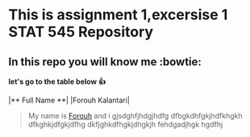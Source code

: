 # This is assignment 1,excersise 1 STAT 545 Repository 

## In this repo you will know me :bowtie:


**let's go to the table below :thumbsup:**

|** Full Name **| |Forouh Kalantari|


>My name is [Forouh](https://www.linkedin.com/in/forouh-kalantari-7b2895a4/) and i gjsdghfjhdgjhdfg dfbgkdhfgkjhdfkhgkh dfkghkjdfgkjdfhg dkfjghkdfhgkjdhgkjh
>fehdgadjhgk
>hgdfhj
